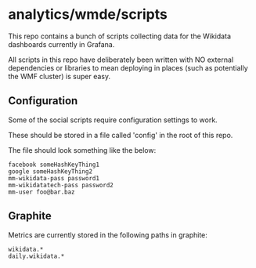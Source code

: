 # analytics/wmde/scripts

This repo contains a bunch of scripts collecting data for the Wikidata dashboards currently in Grafana.

All scripts in this repo have deliberately been written with NO external dependencies or libraries to mean deploying in places (such as potentially the WMF cluster) is super easy.

## Configuration

Some of the social scripts require configuration settings to work.

These should be stored in a file called 'config' in the root of this repo.

The file should look something like the below:

    facebook someHashKeyThing1
    google someHashKeyThing2
    mm-wikidata-pass password1
    mm-wikidatatech-pass password2
    mm-user foo@bar.baz

## Graphite

Metrics are currently stored in the following paths in graphite:

    wikidata.*
    daily.wikidata.*